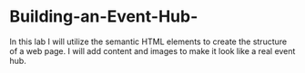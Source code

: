 # Building-an-Event-Hub-
In this lab I will utilize the semantic HTML elements to create the structure of a web page. I will add content and images to make it look like a real event hub.
